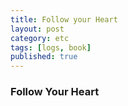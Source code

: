 ```yaml
---
title: Follow your Heart
layout: post
category: etc
tags: [logs, book]
published: true
---
```


### Follow Your Heart
